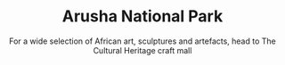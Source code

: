 ---
layout: destination
category: private-safari
permalink: /:categories/:title/
title: Arusha National Park
subtitle: "For a wide selection of African art, sculptures and artefacts, head to The Cultural Heritage craft mall"

sys:
  icon: 🏞️
  circuit: Northen Circuit
  review: "Memorable Experience"
  price: N/A
  best_time: 👍 June to October 
  accommodation:
    five_star: "N/A"
    mid_star: "N/A" 
    camp: "N/A"
  image:
    alt: Ngorongoro Conservation Area
    url: "./img/uploads/cultural-heritage-bango-kibokoland-adventures.jpg"

image_corousel:
  - image: "./img/uploads/cultural-heritage-culture-inside-chamber-kibokoland-adventures.jpg"
  - image: "./img/uploads/cultural-heritage-culture-building-kibokoland-adventures.jpg"
  - image: "./img/uploads/cultural-heritage-culture-building-kibokoland-adventures.jpg"
  - image: "./img/uploads/cultural-heritage-bango-kibokoland-adventures.jpg"

overview:


  intro:
    - paragraph: "Is the closest national park to Arusha town in the northern Tanzania. It’s a gem of different ecosystems and spectacular views of Mt. Meru that it gives the region its name? It includes the slopes, summit and ash cone of Mt.Meru, the Momela lakes, Ngurdoto crater and the lush highland forests that blankets its lower slopes. While passing through the forest many visitors stop to search for Colobus monkeys playing in canopy "

    - paragraph: "You are likely to spot peaceful herds of buffaloes, shy bushbucks on the edge of the forest as well as warthogs and zebras. Herding Ngurdoto crater you will find a lush forest where it’s easy to spot Colobus monkey (black and white) as well as elegant mitis monkey. Ngurdoto version is smaller than Ngorongoro crater has a diameter of about 3km." 

    - paragraph: "The park permits a walking safari due to low number of predators in the park; it is a must for anyone wanting to get a closer look at the moss covered trees and the occasional red hot pokers as well as those who want to get close to wildlife. Common sightings in a walking tour includes buffaloes, warthogs, giraffes different birds like silvery cheeked hornbill, little bee-eater occasional long crested eagle. Also there is a waterfall in a visit to Tululusia waterfalls then back to Momella gate, on the way you will easily spot."

 
  tour_details:
    when: "open for tours and activities 9am - 4.30pm every day of the year"
    duration: "4 Hours"
    language: "English"
    price_includes: "includes visit guided and transport."
    transport: "Toyota Landcruiser."
    itinerary: "Arusha > moshi > northwest Mt. Kilimanjaro"

  setting:
    activities: " game driving, bird watching, canoeing. "
    hashtags: |
      Slopes, #️⃣  summit and ash cone #️⃣  lake #️⃣  crater #️⃣  highland forest# wildlife animals
      

  included:
    - item: Lunch
    - item: Transport
    - item: Park fees
    - item: A bottle of water
    - item: Game drive



  excluded:
    - item: Personal items
    - item: International flights
    - item: Tips(tipping guideline)
    - item: Additional accommodation before and at the end of the tour




  remarks:
    - note: This tour involves some walking so wear comfortable shoes.
    - note: This is not a wheelchair accessible tour.


experience:
  what_to_see:
    - paragraph: "<b>Outstanding wild life</b> diversity As what we expect to see in Momela national park is the wildlife diversity and its wonderful creation. This park is the world’s giraffe’s population it has a huge number of giraffes compared to any other park. For that reason it’s a home of giraffes. Also other spotted animals are like buffaloes, Colobus monkeys in the forest, turacos, elephants, waterbucks, bee eaters, trogons; it’s incredible to have the pink birds like flamingos in the lake shores and some just hanging across the lake."

    - paragraph: "<b>Canoeing the Momella </b> Lakes Momella lakes within Arusha national park are a series of seven shallow lakes: Big momella, small Momella, Kusare, Lekandiro, Tulusia, Rishateni andf El Kekhotoito. An alkaline lake has algae growth each of it got shades of green or blue.Water is suitable for animals feed including birds such as flamingoes and animals waterbucks, giraffes, zebras and dik diks in the surrounding. Without forgetting canoeing activity is offered."

    - paragraph: "<p>Ngurdoto crater</p> This crater is inhabited with large variety of animal like buffalo, elephants, monkeys, baboons, warthogs and a number of different antelope species. <br>The crater is surrounded by Ngurdoto forest a shady expanse that is home to playful black and white Colobus monkeys. Herds of zebras can be seen throughout the year."

    - paragraph: "<b>Ngurdoto Museum</b> Ngurdoto forest inhabit as an impressive collection of examples of various animals, birds, insects that can be found within the park. Without forgetting with its population of black and white Colobus monkeys."

    - paragraph: "<b>Tululusia hill</b> It was a historical lookout point during tribal wars from Tanzania’s post, its today popular hiking and camping area that affords visitors a good view of the lower reaches of Arusha national park as well as Mount Kilimanjaro and Mount meru. This region is a home to elephants, buffalo, Colobus monkeys, the red duiker, suni, leopards and even tree dwelling pythons."




  
expect:
  video: 
    url: <iframe width="560" height="315" src="https://www.youtube.com/embed/Ynf67DbR9yk" frameborder="0" allow="accelerometer; autoplay; encrypted-media; gyroscope; picture-in-picture" allowfullscreen></iframe>

itinerary:
  - paragraph: "It’s a short drive from Arusha and Moshi, its perfect place for a day trip or as the first or last stop on a longer itinerary. Use likes an hour from Arusha, approximately ninety minutes from Moshi."
  - paragraph: "After arrival to do activities are game drives, walking safaris, canoe safaris, picnicking and Mt. Meru. Popular known for walking and canoe safaris as day trip destination."
  - paragraph: "Eventually lunch will be provided before departure."

 
remarks:
  - paragraph: Book in advance, since this is one of our most popular day tours. The tour runs six days a week, so you can easily fit it intro your Town Tour itinerary .

  - paragraph: This can be encouporated in other packeges too, please create your bucket list and send it to us to we can create you a quote!



---
